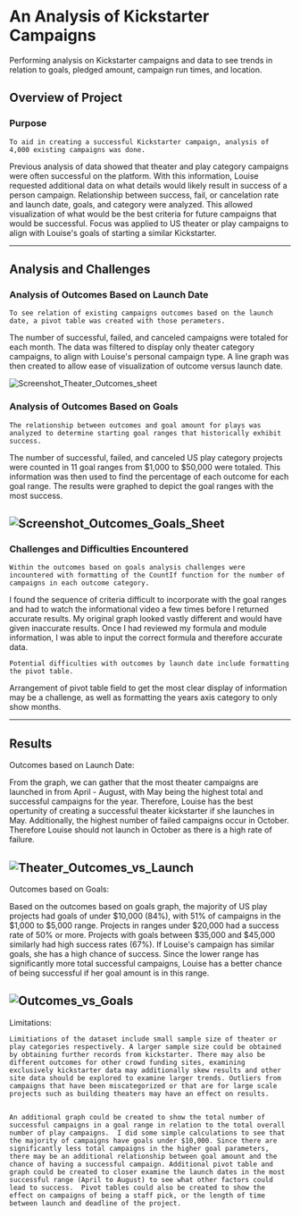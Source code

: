 # An Analysis of Kickstarter Campaigns
Performing analysis on Kickstarter campaigns and data to see trends in relation to goals, pledged amount, campaign run times, and location.

## **Overview of Project**

### Purpose
	To aid in creating a successful Kickstarter campaign, analysis of 4,000 existing campaigns was done. 
Previous analysis of data showed that theater and play category campaigns were often successful on the platform. 
With this information, Louise requested additional data on what details would likely result in success of a person campaign.
Relationship between success, fail, or cancelation rate and launch date, goals, and category were analyzed.
This allowed visualization of what would be the best criteria for future campaigns that would be successful.
Focus was applied to US theater or play campaigns to align with Louise's goals of starting a similar Kickstarter. 

-----------------------------------------------------------------------------------------------------------------------------------------------------------------------

## **Analysis and Challenges**

### Analysis of Outcomes Based on Launch Date
	To see relation of existing campaigns outcomes based on the launch date, a pivot table was created with those perameters. 
The number of successful, failed, and canceled campaigns were totaled for each month.
The data was filtered to display only theater category campaigns, to align with Louise's personal campaign type. A line graph was then created to allow ease of visualization of outcome versus launch date.  

![Screenshot_Theater_Outcomes_sheet](https://user-images.githubusercontent.com/100040705/159133276-25fd5266-f939-49a8-a70c-b32c6c47f22d.png)

### Analysis of Outcomes Based on Goals
	The relationship between outcomes and goal amount for plays was analyzed to determine starting goal ranges that historically exhibit success. 
The number of successful, failed, and canceled US play category projects were counted in 11 goal ranges from $1,000 to $50,000 were totaled. This information was then used to find the percentage of each outcome for each goal range.
The results were graphed to depict the goal ranges with the most success. 

![Screenshot_Outcomes_Goals_Sheet](https://user-images.githubusercontent.com/100040705/159133268-f5d6f844-db55-4a13-8760-f111a1939f64.png)
-----

### Challenges and Difficulties Encountered
	Within the outcomes based on goals analysis challenges were incountered with formatting of the CountIf function for the number of campaigns in each outcome category.
I found the sequence of criteria difficult to incorporate with the goal ranges and had to watch the informational video a few times before I returned accurate results. My original graph looked vastly different and would have given inaccurate results. 
Once I had reviewed my formula and module information, I was able to input the correct formula and therefore accurate data.

	Potential difficulties with outcomes by launch date include formatting the pivot table. 
Arrangement of pivot table field to get the most clear display of information may be a challenge, as well as formatting the years axis category to only show months.

-----------------------------------------------------------------------------------------------------------------------------------------------------------------------
## **Results**

Outcomes based on Launch Date:

  From the graph, we can gather that the most theater campaigns are launched in from April - August, with May being the highest total and successful campaigns for the year. 
Therefore, Louise has the best opertunity of creating a successful theater kickstarter if she launches in May. Additionally, the highest number of failed campaigns occur in October.
Therefore Louise should not launch in October as there is a high rate of failure. 
  
![Theater_Outcomes_vs_Launch](https://user-images.githubusercontent.com/100040705/159133016-ceec1901-c399-4c72-9879-be0e7f427b1c.png)
--------

Outcomes based on Goals:

  Based on the outcomes based on goals graph, the majority of US play projects had goals of under $10,000 (84%), with 51% of campaigns in the $1,000 to $5,000 range.
Projects in ranges under $20,000 had a success rate of 50% or more. Projects with goals between $35,000 and $45,000 similarly had high success rates (67%).
If Louise's campaign has similar goals, she has a high chance of success.
Since the lower range has significantly more total successful campaigns, Louise has a better chance of being successful if her goal amount is in this range. 

![Outcomes_vs_Goals](https://user-images.githubusercontent.com/100040705/159133025-faeeda64-be7a-4eb1-87aa-2f7aee74b628.png)
------------------------------

Limitations:

	Limitiations of the dataset include small sample size of theater or play categories respectively. A larger sample size could be obtained by obtaining further records from kickstarter. There may also be different outcomes for other crowd funding sites, examining exclusively kickstarter data may additionally skew results and other site data should be explored to examine larger trends. Outliers from campaigns that have been miscategorized or that are for large scale projects such as building theaters may have an effect on results.


	An additional graph could be created to show the total number of successful campaigns in a goal range in relation to the total overall number of play campaigns.  I did some simple calculations to see that the majority of campaigns have goals under $10,000. Since there are significantly less total campaigns in the higher goal parameters, there may be an additional relationship between goal amount and the chance of having a successful campaign. Additional pivot table and graph could be created to closer examine the launch dates in the most successful range (April to August) to see what other factors could lead to success.  Pivot tables could also be created to show the effect on campaigns of being a staff pick, or the length of time between launch and deadline of the project.
